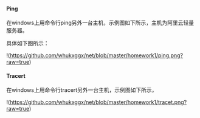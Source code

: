 #### Ping

在windows上用命令行ping另外一台主机，示例图如下所示，主机为阿里云轻量服务器。

具体如下图所示：

!(https://github.com/whukxggx/net/blob/master/homework1/ping.png?raw=true)

#### Tracert

在windows上用命令行tracert另外一台主机，示例图如下所示，

!(https://github.com/whukxggx/net/blob/master/homework1/tracet.png?raw=true)

